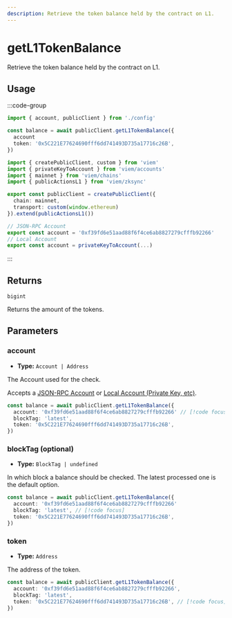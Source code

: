 ```yaml
---
description: Retrieve the token balance held by the contract on L1.
---
```


# getL1TokenBalance

Retrieve the token balance held by the contract on L1.

## Usage

:::code-group

```ts [example.ts]
import { account, publicClient } from './config'

const balance = await publicClient.getL1TokenBalance({
  account
  token: '0x5C221E77624690fff6dd741493D735a17716c26B',
})
```

```ts [config.ts]
import { createPublicClient, custom } from 'viem'
import { privateKeyToAccount } from 'viem/accounts'
import { mainnet } from 'viem/chains'
import { publicActionsL1 } from 'viem/zksync'

export const publicClient = createPublicClient({
  chain: mainnet,
  transport: custom(window.ethereum)
}).extend(publicActionsL1())

// JSON-RPC Account
export const account = '0xf39fd6e51aad88f6f4ce6ab8827279cfffb92266'
// Local Account
export const account = privateKeyToAccount(...)
```

:::

## Returns

`bigint`

Returns the amount of the tokens.

## Parameters

### account

- **Type:** `Account | Address`

The Account used for the check.

Accepts a [JSON-RPC Account](/docs/clients/wallet#json-rpc-accounts) or [Local Account (Private Key, etc)](/docs/clients/wallet#local-accounts-private-key-mnemonic-etc).

```ts
const balance = await publicClient.getL1TokenBalance({
  account: '0xf39fd6e51aad88f6f4ce6ab8827279cfffb92266' // [!code focus]
  blockTag: 'latest',
  token: '0x5C221E77624690fff6dd741493D735a17716c26B',
})
```

### blockTag (optional)

- **Type:** `BlockTag | undefined`

In which block a balance should be checked. The latest processed one is the default option.

```ts
const balance = await publicClient.getL1TokenBalance({
  account: '0xf39fd6e51aad88f6f4ce6ab8827279cfffb92266'
  blockTag: 'latest', // [!code focus]
  token: '0x5C221E77624690fff6dd741493D735a17716c26B',
})
```

### token

- **Type:** `Address`

The address of the token.

```ts
const balance = await publicClient.getL1TokenBalance({
  account: '0xf39fd6e51aad88f6f4ce6ab8827279cfffb92266',
  blockTag: 'latest',
  token: '0x5C221E77624690fff6dd741493D735a17716c26B', // [!code focus]
})
```